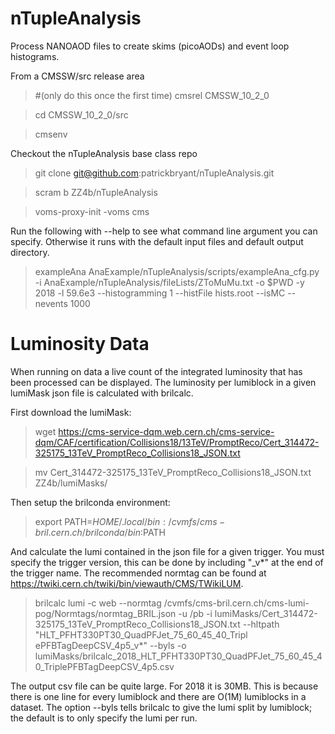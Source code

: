 # nTupleAnalysis

Process NANOAOD files to create skims (picoAODs) and event loop histograms. 

From a CMSSW/src release area

>#(only do this once the first time) cmsrel CMSSW_10_2_0

>cd CMSSW_10_2_0/src

>cmsenv

Checkout the nTupleAnalysis base class repo

>git clone git@github.com:patrickbryant/nTupleAnalysis.git

>scram b ZZ4b/nTupleAnalysis

>voms-proxy-init -voms cms

Run the following with --help to see what command line argument you can specify. Otherwise it runs with the default input files and default output directory. 

>exampleAna AnaExample/nTupleAnalysis/scripts/exampleAna_cfg.py  -i AnaExample/nTupleAnalysis/fileLists/ZToMuMu.txt -o $PWD -y 2018 -l 59.6e3 --histogramming 1 --histFile hists.root --isMC --nevents 1000


# Luminosity Data

When running on data a live count of the integrated luminosity that has been processed can be displayed. The luminosity per lumiblock in a given lumiMask json file is calculated with brilcalc. 

First download the lumiMask:

>wget https://cms-service-dqm.web.cern.ch/cms-service-dqm/CAF/certification/Collisions18/13TeV/PromptReco/Cert_314472-325175_13TeV_PromptReco_Collisions18_JSON.txt

>mv Cert_314472-325175_13TeV_PromptReco_Collisions18_JSON.txt ZZ4b/lumiMasks/

Then setup the brilconda environment:

>export PATH=$HOME/.local/bin:/cvmfs/cms-bril.cern.ch/brilconda/bin:$PATH

And calculate the lumi contained in the json file for a given trigger. You must specify the trigger version, this can be done by including "_v*" at the end of the trigger name. 
The recommended normtag can be found at https://twiki.cern.ch/twiki/bin/viewauth/CMS/TWikiLUM.

>brilcalc lumi -c web --normtag /cvmfs/cms-bril.cern.ch/cms-lumi-pog/Normtags/normtag_BRIL.json -u /pb -i lumiMasks/Cert_314472-325175_13TeV_PromptReco_Collisions18_JSON.txt --hltpath "HLT_PFHT330PT30_QuadPFJet_75_60_45_40_Tripl
ePFBTagDeepCSV_4p5_v*" --byls -o lumiMasks/brilcalc_2018_HLT_PFHT330PT30_QuadPFJet_75_60_45_40_TriplePFBTagDeepCSV_4p5.csv 

The output csv file can be quite large. For 2018 it is 30MB. This is because there is one line for every lumiblock and there are O(1M) lumiblocks in a dataset. The option --byls tells brilcalc to give the lumi split by lumiblock; the default is to only specify the lumi per run. 

